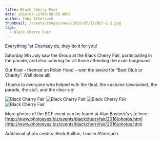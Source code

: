 ```yaml
---
title: Black Cherry Fair
date: 2016-07-12T00:00:00.000Z
author: Toby Athersuch
thumbnail: /assets/images/news/2016/07/12/BCF-1-2.jpg
tags:
  - Black Cherry Fair
---
```


Everything 1st Chertsey do, they do it for you!

Saturday 9th July saw the Group at the Black Cherry Fair, participating in the parade, and also catering for all those attending the main fairground.

Our float – themed on Robin Hood – won the award for “Best Club or Charity”. Well done all!

Thanks to everyone who helped with the float, the costume (awesome), the parade, the stall, and the clear-up!

![Black Cherry Fair](/assets/images/news/2016/07/12/BCF-1-2.jpg)
![Black Cherry Fair](/assets/images/news/2016/07/12/BCF-1.jpg)
![Black Cherry Fair](/assets/images/news/2016/07/12/BCF-2-2.jpg)
![Black Cherry Fair](/assets/images/news/2016/07/12/BCF-2.jpg)

More photos of the BCF event can be found at Alan Bostock’s site here:
[http://www.photoeyes.biz/events/blackcherryfair/2016/photos.htm](http://www.photoeyes.biz/events/blackcherryfair/2016/photos.htm)

Additional photo credits: Beck Railton, Louise Athersuch.